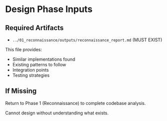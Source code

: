 # Design Phase Inputs

## Required Artifacts
- `../01_reconnaissance/outputs/reconnaissance_report.md` (MUST EXIST)

This file provides:
- Similar implementations found
- Existing patterns to follow
- Integration points
- Testing strategies

## If Missing
Return to Phase 1 (Reconnaissance) to complete codebase analysis.

Cannot design without understanding what exists.
